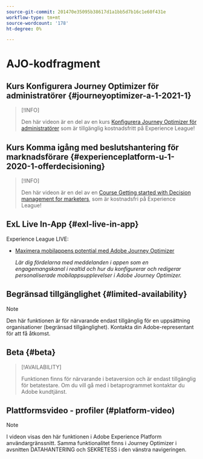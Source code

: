 ```yaml
---
source-git-commit: 201470e35095b38617d1a1bb5d7b16c1e60f431e
workflow-type: tm+mt
source-wordcount: '178'
ht-degree: 0%

---
```

# AJO-kodfragment

## Kurs Konfigurera Journey Optimizer för administratörer {#journeyoptimizer-a-1-2021-1}

>[!INFO]
>
> Den här videon är en del av en kurs [Konfigurera Journey Optimizer för administratörer](https://experienceleague.adobe.com/docs/courses/using/journeyoptimizer-a-1-2021-1.html) som är tillgänglig kostnadsfritt på Experience League!

## Kurs Komma igång med beslutshantering för marknadsförare {#experienceplatform-u-1-2020-1-offerdecisioning}

>[!INFO]
>
> Den här videon är en del av en [Course Getting started with Decision management for marketers](https://experienceleague.adobe.com/docs/courses/using/experienceplatform-u-1-2020-1-offerdecisioning.html?lang=en), som är kostnadsfri på Experience League!

## ExL Live In-App {#exl-live-in-app}

Experience League LIVE:

* [Maximera mobilappens potential med Adobe Journey Optimizer](https://experienceleague.adobe.com/docs/events/experience-league-live-recordings/episodes/exl-live-episode-5-24-23.html?lang=sv-SE)

  *Lär dig fördelarna med meddelanden i appen som en engagemangskanal i realtid och hur du konfigurerar och redigerar personaliserade mobilappsupplevelser i Adobe Journey Optimizer.*

## Begränsad tillgänglighet {#limited-availability}

>[!NOTE]
>
>Den här funktionen är för närvarande endast tillgänglig för en uppsättning organisationer (begränsad tillgänglighet). Kontakta din Adobe-representant för att få åtkomst.

## Beta {#beta}

>[!AVAILABILITY]
>
>Funktionen finns för närvarande i betaversion och är endast tillgänglig för betatestare. Om du vill gå med i betaprogrammet kontaktar du Adobe kundtjänst.

## Plattformsvideo - profiler (#platform-video)

>[!NOTE]
>
>I videon visas den här funktionen i Adobe Experience Platform användargränssnitt. Samma funktionalitet finns i Journey Optimizer i avsnitten DATAHANTERING och SEKRETESS i den vänstra navigeringen.
